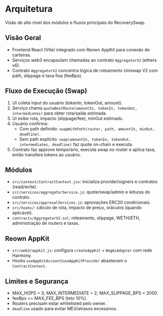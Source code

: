 # Arquitetura

Visão de alto nível dos módulos e fluxos principais do RecoverySwap.

## Visão Geral
- Frontend React (Vite) integrado com Reown AppKit para conexão de carteiras.
- Serviços web3 encapsulam chamadas ao contrato `AggregatorV2` (ethers v6).
- Contrato `AggregatorV2` concentra lógica de roteamento Uniswap V2 com path, slippage e taxa fixa (feeBps).

## Fluxo de Execução (Swap)
1. UI coleta input do usuário (tokenIn, tokenOut, amount).
2. Serviço chama `quoteBestRoute(amountIn, tokenIn, tokenOut, intermediates)` para obter rota/saída estimada.
3. UI exibe rota, impacto (slippage/fee), minOut estimado.
4. Usuário confirma:
   - Com path definido: `swapWithPath(router, path, amountIn, minOut, deadline)`.
   - Sem path explícito: `swap(amountIn, tokenIn, tokenOut, intermediates, deadline)` faz quote on-chain e executa.
5. Contrato faz approve temporário, executa swap no router e aplica taxa, então transfere tokens ao usuário.

## Módulos
- `src/context/ContractContext.jsx`: inicializa provider/signers e contratos (read/write).
- `src/services/aggregatorService.js`: quote/swap/admin e leituras do contrato.
- `src/services/approvalServices.js`: aprovações ERC20 condicionais.
- `src/hooks/`: cálculo de rota, impacto de preço, oráculos (quando aplicável).
- `contracts/AggregatorV2.sol`: roteamento, slippage, WETH/ETH, administração de routers e taxas.

## Reown AppKit
- `src/web3/appkit.js`: configura `createAppKit` + `WagmiAdapter` com rede Harmony.
- Hooks `useAppKitAccount`/`useAppKitProvider` abastecem o `ContractContext`.

## Limites e Segurança
- MAX_HOPS = 3; MAX_INTERMEDIATE = 2; MAX_SLIPPAGE_BPS = 2000.
- feeBps <= MAX_FEE_BPS (teto 10%).
- Routers precisam estar whitelisted pelo owner.
- `deadline` usado para evitar MEV/atrasos excessivos.
